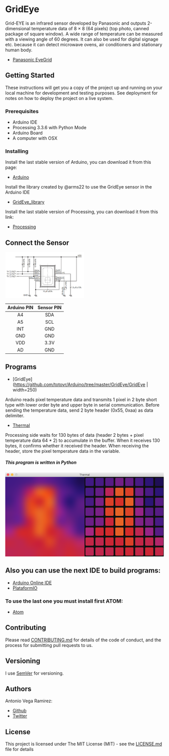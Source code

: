 # GridEye

Grid-EYE is an infrared sensor developed by Panasonic and outputs 2-dimensional temperature data of 8 × 8 (64 pixels) (top photo, canned package of square window). A wide range of temperature can be measured with a viewing angle of 60 degrees. It can also be used for digital signage etc. because it can detect microwave ovens, air conditioners and stationary human body.

* [Panasonic EyeGrid](https://industrial.panasonic.com/ww/ds/pr/grid-eye)

## Getting Started

These instructions will get you a copy of the project up and running on your local machine for development and testing purposes. See deployment for notes on how to deploy the project on a live system.

### Prerequisites

* Arduino IDE
* Processing 3.3.6 with Python Mode
* Arduino Board
* A computer with OSX

### Installing

Install the last stable version of Arduino, you can download it from this page:

* [Arduino](https://www.arduino.cc/en/Main/Software)

Install the library created by @arms22 to use the GridEye sensor in the Arduino IDE

* [GridEye_library](https://github.com/totovr/Arduino/blob/master/libraries/GridEye.zip)

Install the last stable version of Processing, you can download it from this link:

* [Processing](http://download.processing.org/processing-3.3.6-macosx.zip)


## Connect the Sensor

<img src="https://github.com/totovr/Arduino/blob/master/GridEye/Images/Connections.png" width="250">

|Arduino PIN| Sensor PIN|   
|:---------:|:---------:|
|     A4    |    SDA    |
|     A5    |    SCL    |
|     INT   |    GND    |
|     GND   |    GND    |
|     VDD   |    3.3V   |
|     AD    |    GND    |

## Programs

* [GridEye](https://github.com/totovr/Arduino/tree/master/GridEye/GridEye | width=250)

Arduino reads pixel temperature data and transmits 1 pixel in 2 byte short type with lower order byte and upper byte in serial communication. Before sending the temperature data, send 2 byte header (0x55, 0xaa) as data delimiter.

* [Thermal](https://github.com/totovr/Arduino/tree/master/GridEye/Thermal)

Processing side waits for 130 bytes of data (header 2 bytes + pixel temperature data 64 * 2) to accumulate in the buffer. When it receives 130 bytes, it confirms whether it received the header. When receiving the header, store the pixel temperature data in the variable.

##### This program is written in Python

<img src="https://github.com/totovr/Arduino/blob/master/GridEye/Images/Thermal.png" width="600">

## Also you can use the next IDE to build programs:

* [Arduino Online IDE](https://create.arduino.cc/editor)
* [PlataformIO](http://platformio.org/get-started)

### To use the last one you must install first ATOM:

* [Atom](https://atom.io/)

## Contributing

Please read [CONTRIBUTING.md](https://github.com/totovr/Processing/blob/master/CONTRIBUTING.md) for details of the code of conduct, and the process for submitting pull requests to us.

## Versioning

I use [SemVer](http://semver.org/) for versioning.

## Authors

Antonio Vega Ramirez:

* [Github](https://github.com/totovr)
* [Twitter](https://twitter.com/SpainDice)

## License

This project is licensed under The MIT License (MIT) - see the [LICENSE.md](https://github.com/totovr/Arduino/blob/master/LICENSE.md) file for details
